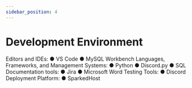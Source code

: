 ```yaml
---
sidebar_position: 4
---
```


# Development Environment

Editors and IDEs:
  ● VS Code
  ● MySQL Workbench
Languages, Frameworks, and Management Systems:
  ● Python
  ● Discord.py
  ● SQL
Documentation tools:
  ● Jira
  ● Microsoft Word
Testing Tools:
  ● Discord
Deployment Platform:
  ● SparkedHost 
